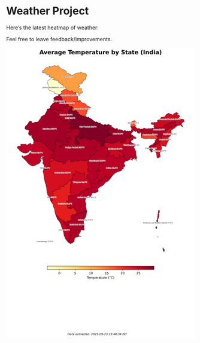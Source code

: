 # Weather Project

Here’s the latest heatmap of weather:

Feel free to leave feedback/improvements.

![India Heatmap](docs/assets/india_heatmap.png?v=D2E29D)
